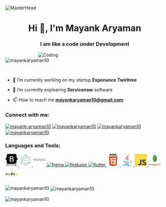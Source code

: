 ![MasterHead](https://mir-s3-cdn-cf.behance.net/project_modules/max_1200/79731568097599.5b50bca477735.jpg)
<h1 align="center">Hi 👋, I'm Mayank Aryaman</h1>
<h3 align="center">I am like a code under Development</h3>
<img align="right" alt="Coding" width="400"src="https://media.tenor.com/Aw2-4sShkCUAAAAd/coding.gif">

<p align="left"> <img src="https://komarev.com/ghpvc/?username=mayankaryaman10&label=Profile%20views&color=0e75b6&style=flat" alt="mayankaryaman10" /> </p>

<p align="left"> <a href="https://twitter.com/" target="blank"><img src="https://img.shields.io/twitter/follow/?logo=twitter&style=for-the-badge" alt="" /></a> </p>

- 🔭 I’m currently working on my startup **Exponance Twirltree**

- 🌱 I’m currently exploaring **Servicenow** software

- 📫 How to reach me **mayankaryaman10@gmail.com**

<h3 align="left">Connect with me:</h3>
<p align="left">
<a href="https://linkedin.com/in/mayank-aryaman10" target="blank"><img align="center" src="https://raw.githubusercontent.com/rahuldkjain/github-profile-readme-generator/master/src/images/icons/Social/linked-in-alt.svg" alt="mayank-aryaman10" height="30" width="40" /></a>
<a href="https://instagram.com/mayankaryaman10" target="blank"><img align="center" src="https://raw.githubusercontent.com/rahuldkjain/github-profile-readme-generator/master/src/images/icons/Social/instagram.svg" alt="mayankaryaman10" height="30" width="40" /></a>
<a href="https://www.leetcode.com/mayankaryaman10" target="blank"><img align="center" src="https://raw.githubusercontent.com/rahuldkjain/github-profile-readme-generator/master/src/images/icons/Social/leet-code.svg" alt="mayankaryaman10" height="30" width="40" /></a>
<a href="https://auth.geeksforgeeks.org/user/mayankaryaman10/?utm_source=geeksforgeeks&utm_medium=my_profile&utm_campaign=auth_user" target="blank"><img align="center" src="https://raw.githubusercontent.com/rahuldkjain/github-profile-readme-generator/master/src/images/icons/Social/geeks-for-geeks.svg" alt="mayankaryaman10" height="30" width="40" /></a>
</p>

<h3 align="left">Languages and Tools:</h3>
<p align="left"> <a href="https://getbootstrap.com" target="_blank" rel="noreferrer"> <img src="https://raw.githubusercontent.com/devicons/devicon/master/icons/bootstrap/bootstrap-plain-wordmark.svg" alt="bootstrap" width="40" height="40"/> </a> <a href="https://www.electronjs.org" target="_blank" rel="noreferrer"> <img src="https://raw.githubusercontent.com/devicons/devicon/master/icons/electron/electron-original.svg" alt="electron" width="40" height="40"/> </a> <a href="https://expressjs.com" target="_blank" rel="noreferrer" color="red"> <img src="https://raw.githubusercontent.com/devicons/devicon/master/icons/express/express-original-wordmark.svg" alt="express" width="40" height="40"/> </a> <a href="https://www.figma.com/" target="_blank" rel="noreferrer"> <img src="https://www.vectorlogo.zone/logos/figma/figma-icon.svg" alt="figma" width="40" height="40"/> </a> <a href="https://firebase.google.com/" target="_blank" rel="noreferrer"> <img src="https://www.vectorlogo.zone/logos/firebase/firebase-icon.svg" alt="firebase" width="40" height="40"/> </a> <a href="https://flutter.dev" target="_blank" rel="noreferrer"> <img src="https://www.vectorlogo.zone/logos/flutterio/flutterio-icon.svg" alt="flutter" width="40" height="40"/> </a> <a href="https://www.w3.org/html/" target="_blank" rel="noreferrer"> <img src="https://raw.githubusercontent.com/devicons/devicon/master/icons/html5/html5-original-wordmark.svg" alt="html5" width="40" height="40"/> </a> <a href="https://www.java.com" target="_blank" rel="noreferrer"> <img src="https://raw.githubusercontent.com/devicons/devicon/master/icons/java/java-original.svg" alt="java" width="40" height="40"/> </a> <a href="https://developer.mozilla.org/en-US/docs/Web/JavaScript" target="_blank" rel="noreferrer"> <img src="https://raw.githubusercontent.com/devicons/devicon/master/icons/javascript/javascript-original.svg" alt="javascript" width="40" height="40"/> </a> <a href="https://www.mongodb.com/" target="_blank" rel="noreferrer"> <img src="https://raw.githubusercontent.com/devicons/devicon/master/icons/mongodb/mongodb-original-wordmark.svg" alt="mongodb" width="40" height="40"/> </a> <a href="https://nodejs.org" target="_blank" rel="noreferrer"> <img src="https://raw.githubusercontent.com/devicons/devicon/master/icons/nodejs/nodejs-original-wordmark.svg" alt="nodejs" width="40" height="40"/> </a> </p>

<p><img align="left" src="https://github-readme-stats.vercel.app/api/top-langs?username=mayankaryaman10&show_icons=true&locale=en&layout=compact" alt="mayankaryaman10" /></p>

<p>&nbsp;<img align="center" src="https://github-readme-stats.vercel.app/api?username=mayankaryaman10&show_icons=true&locale=en" alt="mayankaryaman10" /></p>

<p><img align="center" src="https://github-readme-streak-stats.herokuapp.com/?user=mayankaryaman10&" alt="mayankaryaman10" /></p>
